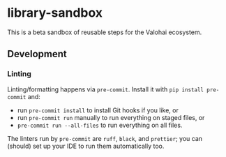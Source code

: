 # library-sandbox

This is a beta sandbox of reusable steps for the Valohai ecosystem.

## Development

### Linting

Linting/formatting happens via `pre-commit`. Install it with `pip install pre-commit` and:

- run `pre-commit install` to install Git hooks if you like, or
- run `pre-commit run` manually to run everything on staged files, or
- `pre-commit run --all-files` to run everything on all files.

The linters run by `pre-commit` are `ruff`, `black`, and `prettier`;
you can (should) set up your IDE to run them automatically too.
